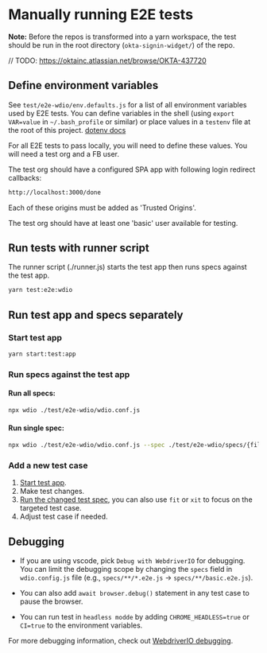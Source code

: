 # Manually running E2E tests

**Note:** Before the repos is transformed into a yarn workspace, the test should be run in the root directory (`okta-signin-widget/`) of the repo.

// TODO: https://oktainc.atlassian.net/browse/OKTA-437720

## Define environment variables

See `test/e2e-wdio/env.defaults.js` for a list of all environment variables used by E2E tests. You can define variables in the shell (using `export VAR=value` in `~/.bash_profile` or similar) or place values in a `testenv` file at the root of this project. [dotenv docs](https://github.com/motdotla/dotenv#dotenv)

For all E2E tests to pass locally, you will need to define these values. You will need a test org and a FB user.

The test org should have a configured SPA app with following login redirect callbacks:

```sh
http://localhost:3000/done
```

Each of these origins must be added as 'Trusted Origins'.  

The test org should have at least one 'basic' user available for testing.

## Run tests with runner script

The runner script (./runner.js) starts the test app then runs specs against the test app.

```sh
yarn test:e2e:wdio
```

## Run test app and specs separately

### Start test app

```sh
yarn start:test:app
```

### Run specs against the test app

#### Run all specs:

```sh
npx wdio ./test/e2e-wdio/wdio.conf.js
```

#### Run single spec:

```sh
npx wdio ./test/e2e-wdio/wdio.conf.js --spec ./test/e2e-wdio/specs/{filename}
```

### Add a new test case

1. [Start test app](#start-test-app).
2. Make test changes.
3. [Run the changed test spec](#run-single-spec), you can also use `fit` or `xit` to focus on the targeted test case.
4. Adjust test case if needed.

## Debugging

* If you are using vscode, pick `Debug with WebdriverIO` for debugging. You can limit the debugging scope by changing the `specs` field in `wdio.config.js` file (e.g., `specs/**/*.e2e.js` -> `specs/**/basic.e2e.js`). 

* You can also add `await browser.debug()` statement in any test case to pause the browser.

* You can run test in `headless modde` by adding `CHROME_HEADLESS=true` or `CI=true` to the environment variables.

For more debugging information, check out [WebdriverIO debugging](https://webdriver.io/docs/debugging/).

